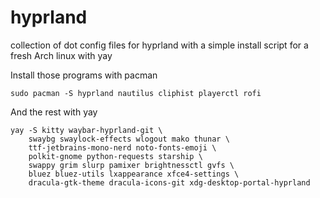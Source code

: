 # hyprland
collection of dot config files for hyprland with a simple install script for a fresh Arch linux with yay


Install those programs with pacman
```
sudo pacman -S hyprland nautilus cliphist playerctl rofi
```
And the rest with yay
```
yay -S kitty waybar-hyprland-git \
    swaybg swaylock-effects wlogout mako thunar \
    ttf-jetbrains-mono-nerd noto-fonts-emoji \
    polkit-gnome python-requests starship \
    swappy grim slurp pamixer brightnessctl gvfs \
    bluez bluez-utils lxappearance xfce4-settings \
    dracula-gtk-theme dracula-icons-git xdg-desktop-portal-hyprland
```
